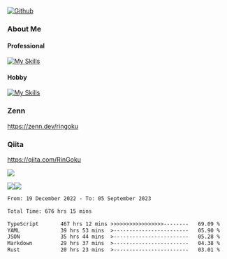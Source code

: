 [![Github](https://img.shields.io/github/followers/skyt-a?label=Follow&style=social)](https://github.com/skyt-a)

### About Me
#### Professional
[![My Skills](https://skillicons.dev/icons?i=react,ts,js,nodejs,java,graphql,firebase,githubactions&theme=light)](https://skillicons.dev)
#### Hobby
[![My Skills](https://skillicons.dev/icons?i=unity,rust,py&theme=light)](https://skillicons.dev)

### Zenn
https://zenn.dev/ringoku
### Qiita
https://qiita.com/RinGoku


![](https://github-profile-summary-cards.vercel.app/api/cards/profile-details?username=skyt-a&theme=default)

![](https://github-profile-summary-cards.vercel.app/api/cards/repos-per-language?username=skyt-a&theme=default)![](https://github-profile-summary-cards.vercel.app/api/cards/stats?username=RinGoku&theme=default)

<!--START_SECTION:waka-->

```txt
From: 19 December 2022 - To: 05 September 2023

Total Time: 676 hrs 15 mins

TypeScript       467 hrs 12 mins >>>>>>>>>>>>>>>>>--------   69.09 %
YAML             39 hrs 53 mins  >------------------------   05.90 %
JSON             35 hrs 44 mins  >------------------------   05.28 %
Markdown         29 hrs 37 mins  >------------------------   04.38 %
Rust             20 hrs 23 mins  >------------------------   03.01 %
```

<!--END_SECTION:waka-->
